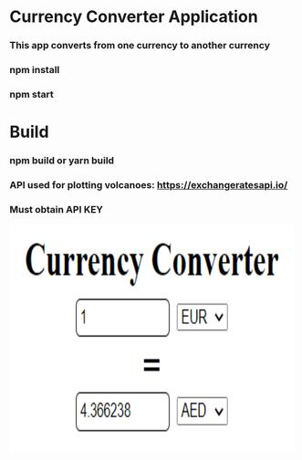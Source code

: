 # Currency Converter Application

### This app converts from one currency to another currency

### npm install

### npm start

# Build

### npm build or yarn build

### API used for plotting volcanoes: https://exchangeratesapi.io/

### Must obtain API KEY

<img src='/src/currency.png' width=500px height=400px title='currency' alt='currency' />
